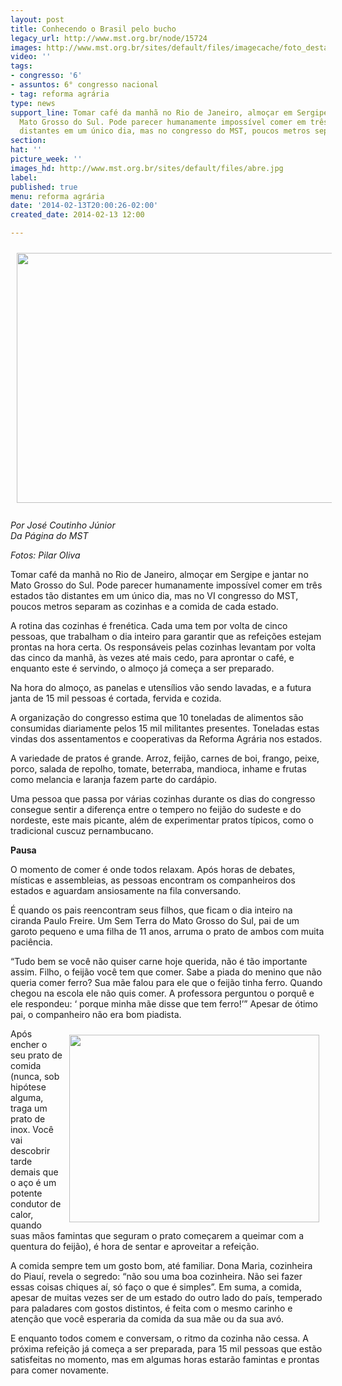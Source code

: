 ```yaml
---
layout: post
title: Conhecendo o Brasil pelo bucho
legacy_url: http://www.mst.org.br/node/15724
images: http://www.mst.org.br/sites/default/files/imagecache/foto_destaque/abre.jpg
video: ''
tags:
- congresso: '6'
- assuntos: 6° congresso nacional
- tag: reforma agrária
type: news
support_line: Tomar café da manhã no Rio de Janeiro, almoçar em Sergipe e jantar no
  Mato Grosso do Sul. Pode parecer humanamente impossível comer em três estados tão
  distantes em um único dia, mas no congresso do MST, poucos metros separam as cozinhas.
section: 
hat: ''
picture_week: ''
images_hd: http://www.mst.org.br/sites/default/files/abre.jpg
label: 
published: true
menu: reforma agrária
date: '2014-02-13T20:00:26-02:00'
created_date: 2014-02-13 12:00

---
```

<p><img style="vertical-align: middle; margin: 10px;" src="http://www.mst.org.br/sites/default/files/DSC_0117_1.JPG" alt="" width="600" height="400"><br><em><br>Por José Coutinho Júnior<br>Da Página do MST</em></p><p><em>Fotos: Pilar Oliva</em></p><p>Tomar café da manhã no Rio de Janeiro, almoçar em Sergipe e jantar no Mato Grosso do Sul. Pode parecer humanamente impossível comer em três estados tão distantes em um único dia, mas no VI congresso do MST, poucos metros separam as cozinhas e a comida de cada estado.</p><p>A rotina das cozinhas é frenética. Cada uma tem por volta de cinco pessoas, que trabalham o dia inteiro para garantir que as refeições estejam prontas na hora certa. Os responsáveis pelas cozinhas levantam por volta das cinco da manhã, às vezes até mais cedo, para aprontar o café, e enquanto este é servindo, o almoço já começa a ser preparado.</p><p>Na hora do almoço, as panelas e utensílios vão sendo lavadas, e a futura janta de 15 mil pessoas é cortada, fervida e cozida.</p><p>A organização do congresso estima que 10 toneladas de alimentos são consumidas diariamente pelos 15 mil militantes presentes. Toneladas estas vindas dos assentamentos e cooperativas da Reforma Agrária nos estados.</p><p>A variedade de pratos é grande. Arroz, feijão, carnes de boi, frango, peixe, porco, salada de repolho, tomate, beterraba, mandioca, inhame e frutas como melancia e laranja fazem parte do cardápio.&nbsp;</p><p>Uma pessoa que passa por várias cozinhas durante os dias do congresso consegue sentir a diferença entre o tempero no feijão do sudeste e do nordeste, este mais picante, além de experimentar pratos típicos, como o tradicional cuscuz pernambucano.&nbsp;</p><p><strong>Pausa</strong></p><p>O momento de comer é onde todos relaxam. Após horas de debates, místicas e assembleias, as pessoas encontram os companheiros dos estados e aguardam ansiosamente na fila conversando.</p><p>É quando os pais reencontram seus filhos, que ficam o dia inteiro na ciranda Paulo Freire. Um Sem Terra do Mato Grosso do Sul, pai de um garoto pequeno e uma filha de 11 anos, arruma o prato de ambos com muita paciência.&nbsp;</p><p>“Tudo bem se você não quiser carne hoje querida, não é tão importante assim. Filho, o feijão você tem que comer. Sabe a piada do menino que não queria comer ferro? Sua mãe falou para ele que o feijão tinha ferro. Quando chegou na escola ele não quis comer. A professora perguntou o porquê e ele respondeu: ‘ porque minha mãe disse que tem ferro!’” Apesar de ótimo pai, o companheiro não era bom piadista.</p><p><img style="float: right; margin: 10px;" src="http://www.mst.org.br/sites/default/files/DSC_0137_0.JPG" alt="" width="400" height="300"></p><p>Após encher o seu prato de comida (nunca, sob hipótese alguma, traga um prato de inox. Você vai descobrir tarde demais que o aço é um potente condutor de calor, quando suas mãos famintas que seguram o prato começarem a queimar com a quentura do feijão), é hora de sentar e aproveitar a refeição.&nbsp;</p><p>A comida sempre tem um gosto bom, até familiar. Dona Maria, cozinheira do Piauí, revela o segredo: “não sou uma boa cozinheira. Não sei fazer essas coisas chiques aí, só faço o que é simples”. Em suma, a comida, apesar de muitas vezes ser de um estado do outro lado do país, temperado para paladares com gostos distintos, é feita com o mesmo carinho e atenção que você esperaria da comida da sua mãe ou da sua avó.</p><p>E enquanto todos comem e conversam, o ritmo da cozinha não cessa. A próxima refeição já começa a ser preparada, para 15 mil pessoas que estão satisfeitas no momento, mas em algumas horas estarão famintas e prontas para comer novamente.&nbsp;</p><div>&nbsp;</div>
